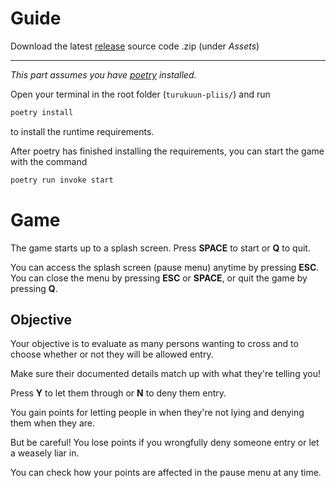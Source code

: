 # Guide
Download the latest [release](https://github.com/ConcernedHobbit/turukuun-pliis/releases) source code .zip (under *Assets*)

---

*This part assumes you have [poetry](https://python-poetry.org/docs/) installed.*

Open your terminal in the root folder (`turukuun-pliis/`) and run

```bash
poetry install
```

to install the runtime requirements.

After poetry has finished installing the requirements, you can start the game with the command

```bash
poetry run invoke start
```

# Game
The game starts up to a splash screen. Press **SPACE** to start or **Q** to quit.

You can access the splash screen (pause menu) anytime by pressing **ESC**. You can close the menu by pressing **ESC** or **SPACE**, or quit the game by pressing **Q**.

## Objective
Your objective is to evaluate as many persons wanting to cross and to choose whether or not they will be allowed entry.

Make sure their documented details match up with what they're telling you!

Press **Y** to let them through or **N** to deny them entry.

You gain points for letting people in when they're not lying and denying them when they are.

But be careful! You lose points if you wrongfully deny someone entry or let a weasely liar in.

You can check how your points are affected in the pause menu at any time.